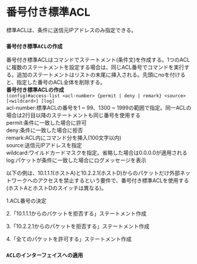 # 番号付き標準ACL
標準ACLは、条件に送信元IPアドレスのみ指定できる。

### `番号付き標準ACLの作成`
番号付き標準ACLはコマンドでステートメント(条件文)を作成する。1つのACLに複数のステートメントを設定する場合は、同じACL番号でコマンドを実行する。追加のステートメントはリストの末尾に挿入される。先頭にnoを付けると、指定した番号のACL全体を削除する。  
**番号付き標準ACLの作成**  
`(config)#access-list <acl-number> {permit | deny | remark} <source> [<wildcard>] [log]`  
acl-number:標準ACLの番号を1 ~ 99、1300 ~ 1999の範囲で指定。同一ACLの場合は2行目以降のステートメントも同じ番号を使用する  
permit:条件に一致した場合に許可  
deny:条件に一致した場合に拒否  
remark:ACL内にコマンド分を挿入(100文字以内)  
source:送信元IPアドレスを指定  
wildcard:ワイルドカードマスクを指定。省略した場合は0.0.0.0が適用される  
log:パケットが条件に一致した場合にログメッセージを表示  

以下の例は、10.1.1.1(ホストA)と10.2.2.1(ホストD)からのパケットだけ外部ネットワークへのアクセスを禁止するという要件で、番号付き標準ACLを使用する(ホストAとホストDのスイッチは異なる)。

1.ACL番号の決定

2.「10.1.1.1からのパケットを拒否する」ステートメント作成

3.「10.2.2.1からのパケットを拒否する」ステートメント作成

4.「全てのパケットを許可する」ステートメント作成

### `ACLのインターフェイスへの適用`
